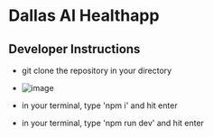 # Dallas AI Healthapp

## Developer Instructions

- git clone the repository in your directory
- ![image](https://github.com/user-attachments/assets/4d805a50-a9f6-449b-be61-77ed2b5179ce)

- in your terminal, type 'npm i' and hit enter

- in your terminal, type 'npm run dev' and hit enter


